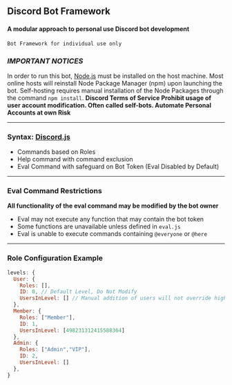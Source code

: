 ## Discord Bot Framework
#### A modular approach to personal use Discord bot development

`Bot Framework for individual use only`

### *IMPORTANT NOTICES*
In order to run this bot, [Node.js](https://nodejs.org) must be installed on the host machine.
Most online hosts will reinstall Node Package Manager (npm) upon launching the bot.
Self-hosting requires manual installation of the Node Packages through the command `npm install`.
**Discord Terms of Service __Prohibit__ usage of user account modification. Often called self-bots. Automate Personal Accounts at own Risk**

---
### Syntax: [Discord.js](https://discord.js.org)

- Commands based on Roles
- Help command with command exclusion
- Eval Command with safeguard on Bot Token (Eval Disabled by Default)

---
### Eval Command Restrictions
**All functionality of the eval command may be modified by the bot owner**
- Eval may not execute any function that may contain the bot token
- Some functions are unavailable unless defined in `eval.js`
- Eval is unable to execute commands containing `@everyone` or `@here`

---
### Role Configuration Example
```javascript
levels: {
  User: {
    Roles: [],
    ID: 0, // Default Level, Do Not Modify
    UsersInLevel: [] // Manual addition of users will not override higher levels
  },
  Member: {
    Roles: ["Member"],
    ID: 1,
    UsersInLevel: [498231312415588364]
  },
  Admin: {
    Roles: ["Admin","VIP"],
    ID: 2,
    UsersInLevel: []
  },
}
```
